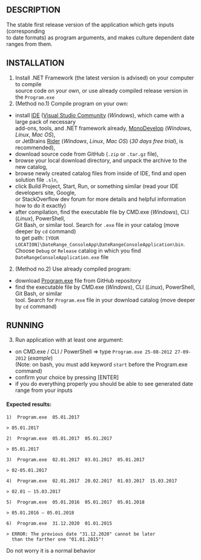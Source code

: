 ## DESCRIPTION
The stable first release version of the application which gets inputs (corresponding<br>
to date formats) as program arguments, and makes culture dependent date ranges from them.

## INSTALLATION
1. Install .NET Framework (the latest version is advised) on your computer to compile<br>
source code on your own, or use already compiled release version in the `Program.exe`
2. (Method no.1) Compile program on your own:
- install [IDE](https://en.wikipedia.org/wiki/Integrated_development_environment) ([Visual Studio Community](https://www.visualstudio.com/vs/community/) (_Windows_), which came with a large pack of necessary<br>
add-ons, tools, and .NET framework already, [MonoDevelop](http://www.monodevelop.com/) (_Windows_, _Linux_, _Mac OS_),<br>
or JetBrains [Rider](https://www.jetbrains.com/rider/) (_Windows_, _Linux_, _Mac OS_) (_30 days free trial_), is recommended),
- download source code from GitHub (`.zip` or `.tar.gz` file),
- browse your local download directory, and unpack the archive to the new catalog,
- browse newly created catalog files from inside of IDE, find and open solution file `.sln`,
- click Build Project, Start, Run, or something similar (read your IDE developers site, Google,<br>
or StackOverflow dev forum for more details and helpful information how to do it exactly)
- after compilation, find the executable file by CMD.exe (_Windows_), CLI (_Linux_), PowerShell,<br>
Git Bash, or similar tool. Search for `.exe` file in your catalog (move deeper by `cd` command)<br>
to get path: `[YOUR LOCATION]\DateRange_ConsoleApp\DateRangeConsoleApplication\bin`.<br>
Choose `Debug` or `Release` catalog in which you find `DateRangeConsoleApplication.exe` file
2. (Method no.2) Use already compiled program:
- download [Program.exe](https://github.com/Thomas-M-Krystyan/DateRange_ConsoleApp/releases/download/v1.0.0/Program.exe) file from GitHub repository
- find the executable file by CMD.exe (_Windows_), CLI (_Linux_), PowerShell, Git Bash, or similar<br>
tool. Search for `Program.exe` file in your download catalog (move deeper by `cd` command)

## RUNNING
3. Run application with at least one argument:
- on CMD.exe / CLI / PowerShell => type `Program.exe 25-08-2012 27-09-2012` (_example_)<br>
(Note: on bash, you must add keyword `start` before the Program.exe command)
- confirm your choice by pressing [ENTER]
- if you do everything properly you should be able to see generated date range from your inputs

#### Expected results:
```
1)  Program.exe  05.01.2017

> 05.01.2017

2)  Program.exe  05.01.2017  05.01.2017

> 05.01.2017

3)  Program.exe  02.01.2017  03.01.2017  05.01.2017

> 02-05.01.2017

4)  Program.exe  02.01.2017  20.02.2017  01.03.2017  15.03.2017

> 02.01 – 15.03.2017

5)  Program.exe  05.01.2016  05.01.2017  05.01.2018

> 05.01.2016 – 05.01.2018

6)  Program.exe  31.12.2020  01.01.2015

> ERROR: The previous date "31.12.2020" cannot be later
  than the farther one "01.01.2015"!
```
Do not worry it is a normal behavior
